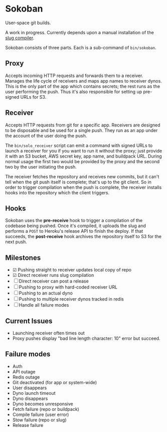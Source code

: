 # Sokoban

User-space git builds.

A work in progress. Currently depends upon a manual installation of
the [slug compiler](https://github.com/heroku/slug-compiler).

Sokoban consists of three parts. Each is a sub-command of `bin/sokoban`.

## Proxy

Accepts incoming HTTP requests and forwards them to a receiver.
Manages the life cycle of receivers and maps app names to receiver
dynos. This is the only part of the app which contains secrets; the
rest runs as the user performing the push. Thus it's also responsible
for setting up pre-signed URLs for S3.

## Receiver

Accepts HTTP requests from git for a specific app. Receivers are
designed to be disposable and be used for a single push. They run as
an app under the account of the user doing the push.

The `bin/solo_receiver` script can emit a command with signed URLs
to launch a receiver for you if you want to run it without the proxy;
just provide it with an S3 bucket, AWS secret key, app name, and
buildpack URL. During normal usage the first two would be provided by
the proxy and the second two by the user initiating the push.

The receiver fetches the repository and receives new commits, but it
can't tell when the git push itself is complete; that's up to the git
client. So in order to trigger compilation when the push is complete,
the receiver installs hooks into the repository which the client
triggers.

## Hooks

Sokoban uses the **pre-receive** hook to trigger a compilation of the
codebase being pushed. Once it's compiled, it uploads the slug and
performs a `POST` to Heroku's release API to finish the deploy. If
that succeeds, the **post-receive** hook archives the repository
itself to S3 for the next push.

## Milestones

* ☑ Pushing straight to receiver updates local copy of repo
* ☑ Direct receiver runs slug compilation
* ☐ Direct receiver can post a release
* ☐ Pushing to proxy with hard-coded receiver URL
* ☐ Pushing to an actual dyno
* ☐ Pushing to multiple receiver dynos tracked in redis
* ☐ Handle all failure modes

## Current Issues

* Launching receiver often times out
* Proxy pushes display "bad line length character: 10" error but succeed.

## Failure modes

* Auth
* API outage
* Redis outage
* Git deactivated (for app or system-wide)
* User disappears
* Dyno launch timeout
* Dyno disappears
* Dyno becomes unresponsive
* Fetch failure (repo or buildpack)
* Compile failure (user error)
* Stow failure (repo or slug)
* Release failure
